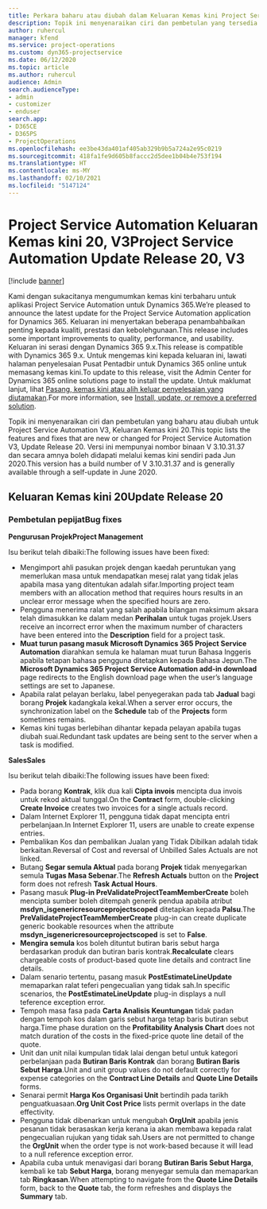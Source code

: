 ```yaml
---
title: Perkara baharu atau diubah dalam Keluaran Kemas kini Project Service Automation 20, V3
description: Topik ini menyenaraikan ciri dan pembetulan yang tersedia dalam Keluaran Kemas kini Project Service Automation 20, V3
author: ruhercul
manager: kfend
ms.service: project-operations
ms.custom: dyn365-projectservice
ms.date: 06/12/2020
ms.topic: article
ms.author: ruhercul
audience: Admin
search.audienceType:
- admin
- customizer
- enduser
search.app:
- D365CE
- D365PS
- ProjectOperations
ms.openlocfilehash: ee3be43da401af405ab329b9b5a724a2e95c0219
ms.sourcegitcommit: 418fa1fe9d605b8faccc2d5dee1b04b4e753f194
ms.translationtype: HT
ms.contentlocale: ms-MY
ms.lasthandoff: 02/10/2021
ms.locfileid: "5147124"
---
```

# <a name="project-service-automation-update-release-20-v3"></a><span data-ttu-id="c5b44-103">Project Service Automation Keluaran Kemas kini 20, V3</span><span class="sxs-lookup"><span data-stu-id="c5b44-103">Project Service Automation Update Release 20, V3</span></span>

[!include [banner](../includes/psa-now-project-operations.md)]

<span data-ttu-id="c5b44-104">Kami dengan sukacitanya mengumumkan kemas kini terbaharu untuk aplikasi Project Service Automation untuk Dynamics 365.</span><span class="sxs-lookup"><span data-stu-id="c5b44-104">We’re pleased to announce the latest update for the Project Service Automation application for Dynamics 365.</span></span> <span data-ttu-id="c5b44-105">Keluaran ini menyertakan beberapa penambahbaikan penting kepada kualiti, prestasi dan kebolehgunaan.</span><span class="sxs-lookup"><span data-stu-id="c5b44-105">This release includes some important improvements to quality, performance, and usability.</span></span> <span data-ttu-id="c5b44-106">Keluaran ini serasi dengan Dynamics 365 9.x.</span><span class="sxs-lookup"><span data-stu-id="c5b44-106">This release is compatible with Dynamics 365 9.x.</span></span> <span data-ttu-id="c5b44-107">Untuk mengemas kini kepada keluaran ini, lawati halaman penyelesaian Pusat Pentadbir untuk Dynamics 365 online untuk memasang kemas kini.</span><span class="sxs-lookup"><span data-stu-id="c5b44-107">To update to this release, visit the Admin Center for Dynamics 365 online solutions page to install the update.</span></span> <span data-ttu-id="c5b44-108">Untuk maklumat lanjut, lihat [Pasang, kemas kini atau alih keluar penyelesaian yang diutamakan](https://docs.microsoft.com/power-platform/admin/install-remove-preferred-solution).</span><span class="sxs-lookup"><span data-stu-id="c5b44-108">For more information, see [Install, update, or remove a preferred solution](https://docs.microsoft.com/power-platform/admin/install-remove-preferred-solution).</span></span>

<span data-ttu-id="c5b44-109">Topik ini menyenaraikan ciri dan pembetulan yang baharu atau diubah untuk Project Service Automation V3, Keluaran Kemas kini 20.</span><span class="sxs-lookup"><span data-stu-id="c5b44-109">This topic lists the features and fixes that are new or changed for Project Service Automation V3, Update Release 20.</span></span> <span data-ttu-id="c5b44-110">Versi ini mempunyai nombor binaan V 3.10.31.37 dan secara amnya boleh didapati melalui kemas kini sendiri pada Jun 2020.</span><span class="sxs-lookup"><span data-stu-id="c5b44-110">This version has a build number of V 3.10.31.37 and is generally available through a self-update in June 2020.</span></span>

## <a name="update-release-20"></a><span data-ttu-id="c5b44-111">Keluaran Kemas kini 20</span><span class="sxs-lookup"><span data-stu-id="c5b44-111">Update Release 20</span></span>

### <a name="bug-fixes"></a><span data-ttu-id="c5b44-112">Pembetulan pepijat</span><span class="sxs-lookup"><span data-stu-id="c5b44-112">Bug fixes</span></span>

<span data-ttu-id="c5b44-113">**Pengurusan Projek**</span><span class="sxs-lookup"><span data-stu-id="c5b44-113">**Project Management**</span></span>

<span data-ttu-id="c5b44-114">Isu berikut telah dibaiki:</span><span class="sxs-lookup"><span data-stu-id="c5b44-114">The following issues have been fixed:</span></span>

- <span data-ttu-id="c5b44-115">Mengimport ahli pasukan projek dengan kaedah peruntukan yang memerlukan masa untuk mendapatkan mesej ralat yang tidak jelas apabila masa yang ditentukan adalah sifar.</span><span class="sxs-lookup"><span data-stu-id="c5b44-115">Importing project team members with an allocation method that requires hours results in an unclear error message when the specified hours are zero.</span></span>
- <span data-ttu-id="c5b44-116">Pengguna menerima ralat yang salah apabila bilangan maksimum aksara telah dimasukkan ke dalam medan **Perihalan** untuk tugas projek.</span><span class="sxs-lookup"><span data-stu-id="c5b44-116">Users receive an incorrect error when the maximum number of characters have been entered into the **Description** field for a project task.</span></span>
- <span data-ttu-id="c5b44-117">**Muat turun pasang masuk Microsoft Dynamics 365 Project Service Automation** diarahkan semula ke halaman muat turun Bahasa Inggeris apabila tetapan bahasa pengguna ditetapkan kepada Bahasa Jepun.</span><span class="sxs-lookup"><span data-stu-id="c5b44-117">The **Microsoft Dynamics 365 Project Service Automation add-in download** page redirects to the English download page when the user’s language settings are set to Japanese.</span></span>
- <span data-ttu-id="c5b44-118">Apabila ralat pelayan berlaku, label penyegerakan pada tab **Jadual** bagi borang **Projek** kadangkala kekal.</span><span class="sxs-lookup"><span data-stu-id="c5b44-118">When a server error occurs, the synchronization label on the **Schedule** tab of the **Projects** form sometimes remains.</span></span>
- <span data-ttu-id="c5b44-119">Kemas kini tugas berlebihan dihantar kepada pelayan apabila tugas diubah suai.</span><span class="sxs-lookup"><span data-stu-id="c5b44-119">Redundant task updates are being sent to the server when a task is modified.</span></span>

<span data-ttu-id="c5b44-120">**Sales**</span><span class="sxs-lookup"><span data-stu-id="c5b44-120">**Sales**</span></span>

<span data-ttu-id="c5b44-121">Isu berikut telah dibaiki:</span><span class="sxs-lookup"><span data-stu-id="c5b44-121">The following issues have been fixed:</span></span>

- <span data-ttu-id="c5b44-122">Pada borang **Kontrak**, klik dua kali  **Cipta invois** mencipta dua invois untuk rekod aktual tunggal.</span><span class="sxs-lookup"><span data-stu-id="c5b44-122">On the **Contract** form, double-clicking **Create Invoice** creates two invoices for a single actuals record.</span></span>
- <span data-ttu-id="c5b44-123">Dalam Internet Explorer 11, pengguna tidak dapat mencipta entri perbelanjaan.</span><span class="sxs-lookup"><span data-stu-id="c5b44-123">In Internet Explorer 11, users are unable to create expense entries.</span></span>
- <span data-ttu-id="c5b44-124">Pembalikan Kos dan pembalikan Jualan yang Tidak Dibilkan adalah tidak berkaitan.</span><span class="sxs-lookup"><span data-stu-id="c5b44-124">Reversal of Cost and reversal of Unbilled Sales Actuals are not linked.</span></span>
- <span data-ttu-id="c5b44-125">Butang **Segar semula Aktual** pada borang **Projek** tidak menyegarkan semula **Tugas Masa Sebenar**.</span><span class="sxs-lookup"><span data-stu-id="c5b44-125">The **Refresh Actuals** button on the **Project** form does not refresh **Task Actual Hours**.</span></span>
- <span data-ttu-id="c5b44-126">Pasang masuk **Plug-in PreValidateProjectTeamMemberCreate** boleh mencipta sumber boleh ditempah generik pendua apabila atribut **msdyn_isgenericresourceprojectscoped** ditetapkan kepada **Palsu**.</span><span class="sxs-lookup"><span data-stu-id="c5b44-126">The **PreValidateProjectTeamMemberCreate** plug-in can create duplicate generic bookable resources when the attribute **msdyn_isgenericresourceprojectscoped** is set to **False**.</span></span>
- <span data-ttu-id="c5b44-127">**Mengira semula** kos boleh dituntut butiran baris sebut harga berdasarkan produk dan butiran baris kontrak.</span><span class="sxs-lookup"><span data-stu-id="c5b44-127">**Recalculate** clears chargeable costs of product-based quote line details and contract line details.</span></span>
- <span data-ttu-id="c5b44-128">Dalam senario tertentu, pasang masuk **PostEstimateLineUpdate** memaparkan ralat teferi pengecualian yang tidak sah.</span><span class="sxs-lookup"><span data-stu-id="c5b44-128">In specific scenarios, the **PostEstimateLineUpdate** plug-in displays a null teference exception error.</span></span>
- <span data-ttu-id="c5b44-129">Tempoh masa fasa pada **Carta Analisis Keuntungan** tidak padan dengan tempoh kos dalam garis sebut harga tetap baris butiran sebut harga.</span><span class="sxs-lookup"><span data-stu-id="c5b44-129">Time phase duration on the **Profitability Analysis Chart** does not match duration of the costs in the fixed-price quote line detail of the quote.</span></span>
- <span data-ttu-id="c5b44-130">Unit dan unit nilai kumpulan tidak lalai dengan betul untuk kategori perbelanjaan pada **Butiran Baris Kontrak** dan borang **Butiran Baris Sebut Harga**.</span><span class="sxs-lookup"><span data-stu-id="c5b44-130">Unit and unit group values do not default correctly for expense categories on the **Contract Line Details** and **Quote Line Details** forms.</span></span>
- <span data-ttu-id="c5b44-131">Senarai permit **Harga Kos Organisasi Unit** bertindih pada tarikh penguatkuasaan.</span><span class="sxs-lookup"><span data-stu-id="c5b44-131">**Org Unit Cost Price** lists permit overlaps in the date effectivity.</span></span>
- <span data-ttu-id="c5b44-132">Pengguna tidak dibenarkan untuk mengubah **OrgUnit** apabila jenis pesanan tidak berasaskan kerja kerana ia akan membawa kepada ralat pengecualian rujukan yang tidak sah.</span><span class="sxs-lookup"><span data-stu-id="c5b44-132">Users are not permitted to change the **OrgUnit** when the order type is not work-based because it will lead to a null reference exception error.</span></span>
- <span data-ttu-id="c5b44-133">Apabila cuba untuk menavigasi dari borang **Butiran Baris Sebut Harga**, kembali ke tab **Sebut Harga**, borang menyegar semula dan memaparkan tab **Ringkasan**.</span><span class="sxs-lookup"><span data-stu-id="c5b44-133">When attempting to navigate from the **Quote Line Details** form, back to the **Quote** tab, the form refreshes and displays the **Summary** tab.</span></span>
